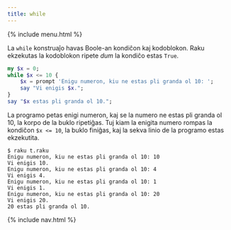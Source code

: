 ```yaml
---
title: while
---
```


{% include menu.html %}

La `while` konstruaĵo havas Boole-an kondiĉon kaj kodoblokon. Raku ekzekutas la kodoblokon ripete _dum_ la kondiĉo estas `True`.

```raku
my $x = 0;
while $x <= 10 {
    $x = prompt 'Enigu numeron, kiu ne estas pli granda ol 10: ';
    say "Vi enigis $x.";
}
say "$x estas pli granda ol 10.";
```

La programo petas enigi numeron, kaj se la numero ne estas pli granda ol 10, la korpo de la buklo ripetiĝas. Tuj kiam la enigita numero rompas la kondiĉon `$x <= 10`, la buklo finiĝas, kaj la sekva linio de la programo estas ekzekutita.

```console
$ raku t.raku
Enigu numeron, kiu ne estas pli granda ol 10: 10
Vi enigis 10.
Enigu numeron, kiu ne estas pli granda ol 10: 4
Vi enigis 4.
Enigu numeron, kiu ne estas pli granda ol 10: 1
Vi enigis 1.
Enigu numeron, kiu ne estas pli granda ol 10: 20
Vi enigis 20.
20 estas pli granda ol 10.
```

{% include nav.html %}